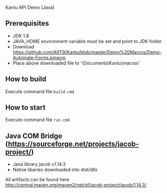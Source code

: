 Kantu API Demo (Java)

## Prerequisites
- JDK 1.8
- JAVA_HOME environment variable must be set and point to JDK folder
- Download https://github.com/A9T9/Kantu/blob/master/Demo%20Macros/Demo-Automate-Forms.kmacro
- Place above downloaded file to '<Current User>\Documents\Kantu\macros'

## How to build
Execute command file `build.cmd`

## How to start
Execute command file `run.cmd` 

## Java COM Bridge (https://sourceforge.net/projects/jacob-project/)
* Java library jacob v1.14.3
* Native libaries downloaded into dist/dlls

All artifacts can be found here http://central.maven.org/maven2/net/sf/jacob-project/jacob/1.14.3/
